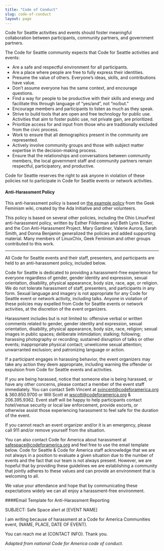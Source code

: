 ```yaml
---
title: "Code of Conduct"
slug: code-of-conduct
layout: page
---
```


Code for Seattle activities and events should foster meaningful collaboration between participants, community partners, and government partners.

The Code for Seattle community expects that Code for Seattle activities and events:

- Are a safe and respectful environment for all participants.
- Are a place where people are free to fully express their identities.
- Presume the value of others. Everyone’s ideas, skills, and contributions have value.
- Don’t assume everyone has the same context, and encourage questions.
- Find a way for people to be productive with their skills and energy and facilitate this through language of “yes/and”, not “no/but.”
- Encourage members and participants to listen as much as they speak.
- Strive to build tools that are open and free technology for public use. Activities that aim to foster public use, not private gain, are prioritized.
- Prioritize access for and input from those who are traditionally excluded from the civic process. 
- Work to ensure that all demographics present in the community are represented. 
- Actively involve community groups and those with subject matter expertise in the decision-making process.
- Ensure that the relationships and conversations between community members, the local government staff and community partners remain respectful, participatory, and productive.

Code for Seattle reserves the right to ask anyone in violation of these policies not to participate in Code for Seattle events or network activities.

#### Anti-Harassment Policy

This anti-harassment policy is based on <a href="http://geekfeminism.wikia.com/wiki/Conference_anti-harassment/Policy">the example policy</a> from the Geek Feminism wiki, created by the Ada Initiative and other volunteers.

This policy is based on several other policies, including the Ohio LinuxFest anti-harassment policy, written by Esther Filderman and Beth Lynn Eicher, and the Con Anti-Harassment Project. Mary Gardiner, Valerie Aurora, Sarah Smith, and Donna Benjamin generalized the policies and added supporting material. Many members of LinuxChix, Geek Feminism and other groups contributed to this work.

* * * 

All Code for Seattle events and their staff, presenters, and participants are held to an anti-harassment policy, included below.

Code for Seattle is dedicated to providing a harassment-free experience for everyone regardless of gender, gender identity and expression, sexual orientation, disability, physical appearance, body size, race, age, or religion. We do not tolerate harassment of staff, presenters, and participants in any form. Sexual language and imagery is not appropriate for any Code for Seattle event or network activity, including talks. Anyone in violation of these policies may expelled from Code for Seattle events or network activities, at the discretion of the event organizers.

Harassment includes but is not limited to: offensive verbal or written comments related to gender, gender identity and expression, sexual orientation, disability, physical appearance, body size, race, religion; sexual images in public spaces; deliberate intimidation; stalking; following; harassing photography or recording; sustained disruption of talks or other events; inappropriate physical contact; unwelcome sexual attention; unwarranted exclusion; and patronizing language or action.

If a participant engages in harassing behavior, the event organizers may take any action they deem appropriate, including warning the offender or expulsion from Code for Seattle events and activities. 

If you are being harassed, notice that someone else is being harassed, or have any other concerns, please contact a member of the event staff immediately. You can contact Seth Vincent at svincent@codeforamerica.org & 360.850.9700 or Will Scott at wscott@codeforamerica.org & 206.395.9362. Event staff will be happy to help participants contact hotel/venue security or local law enforcement, provide escorts, or otherwise assist those experiencing harassment to feel safe for the duration of the event.

If you cannot reach an event organizer and/or it is an emergency, please call 911 and/or remove yourself from the situation. 

You can also contact Code for America about harassment at safespace@codeforamerica.org and feel free to use the email template below. Code for Seattle & Code for America staff acknowledge that we are not always in a position to evaluate a given situation due to the number of events and the fact that our team is not always present. However, we are hopeful that by providing these guidelines we are establishing a community that jointly adheres to these values and can provide an environment that is welcoming to all.

We value your attendance and hope that by communicating these expectations widely we can all enjoy a harassment-free environment.

####Email Template for Anti-Harassment Reporting

SUBJECT: Safe Space alert at [EVENT NAME]

I am writing because of harassment at a Code for America Communities event, (NAME, PLACE, DATE OF EVENT). 

You can reach me at (CONTACT INFO). Thank you.


_Adapted from national Code for America code of conduct._

